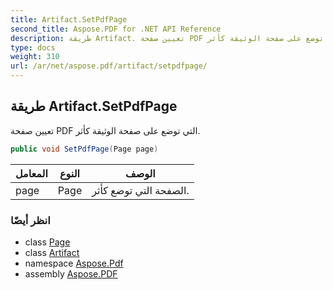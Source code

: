 ```yaml
---
title: Artifact.SetPdfPage
second_title: Aspose.PDF for .NET API Reference
description: طريقة Artifact. تعيين صفحة PDF التي توضع على صفحة الوثيقة كأثر
type: docs
weight: 310
url: /ar/net/aspose.pdf/artifact/setpdfpage/
---
```

## طريقة Artifact.SetPdfPage

تعيين صفحة PDF التي توضع على صفحة الوثيقة كأثر.

```csharp
public void SetPdfPage(Page page)
```

| المعامل | النوع | الوصف |
| --- | --- | --- |
| page | Page | الصفحة التي توضع كأثر. |

### انظر أيضًا

* class [Page](../../page/)
* class [Artifact](../)
* namespace [Aspose.Pdf](../../../aspose.pdf/)
* assembly [Aspose.PDF](../../../)